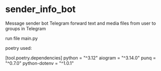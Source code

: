 # sender_info_bot
Message sender bot Telegram 
forward text and media files from user to groups in Telegram

run file main.py

poetry used:

[tool.poetry.dependencies]
python = "^3.12"
aiogram = "^3.14.0"
punq = "^0.7.0"
python-dotenv = "^1.0.1"
